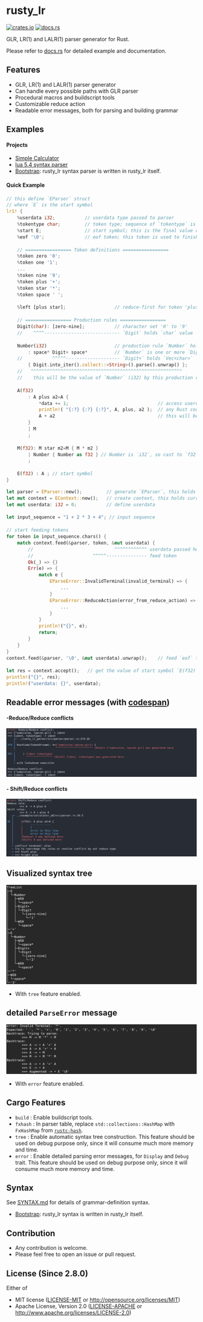 # rusty_lr
[![crates.io](https://img.shields.io/crates/v/rusty_lr.svg)](https://crates.io/crates/rusty_lr)
[![docs.rs](https://docs.rs/rusty_lr/badge.svg)](https://docs.rs/rusty_lr)

GLR, LR(1) and LALR(1) parser generator for Rust.

Please refer to [docs.rs](https://docs.rs/rusty_lr) for detailed example and documentation.

## Features
 - GLR, LR(1) and LALR(1) parser generator
 - Can handle every possible paths with GLR parser
 - Procedural macros and buildscript tools
 - Customizable reduce action
 - Readable error messages, both for parsing and building grammar

## Examples
#### Projects
 - [Simple Calculator](examples/calculator_u8/src/parser.rs)
 - [lua 5.4 syntax parser](https://github.com/ehwan/lua_rust/blob/main/parser/src/parser.rs)
 - [Bootstrap](rusty_lr_parser/src/parser/parser.rs): rusty_lr syntax parser is written in rusty_lr itself.

#### Quick Example
```rust
// this define `EParser` struct
// where `E` is the start symbol
lr1! {
    %userdata i32;           // userdata type passed to parser
    %tokentype char;         // token type; sequence of `tokentype` is fed to parser
    %start E;                // start symbol; this is the final value of parser
    %eof '\0';               // eof token; this token is used to finish parsing

    // ================= Token definitions =================
    %token zero '0';
    %token one '1';
    ...
    %token nine '9';
    %token plus '+';
    %token star '*';
    %token space ' ';

    %left [plus star];                  // reduce-first for token 'plus', 'star'

    // ================= Production rules =================
    Digit(char): [zero-nine];           // character set '0' to '9'
    //    ^^^^---------------------------- `Digit` holds `char` value

    Number(i32)                         // production rule `Number` holds `i32` value
        : space* Digit+ space*          // `Number` is one or more `Digit` surrounded by zero or more spaces
    //           ^^^^^-------------------- `Digit+` holds `Vec<char>`
        { Digit.into_iter().collect::<String>().parse().unwrap() };
    //   ^^^^^^^^^^^^^^^^^^^^^^^^^^^^^^^^^^^^^^^^^^^^^^^^^^^^^^^^
    //    this will be the value of `Number` (i32) by this production rule

    A(f32)
        : A plus a2=A {
            *data += 1;                                 // access userdata by `data`
            println!( "{:?} {:?} {:?}", A, plus, a2 );  // any Rust code can be written here
            A + a2                                      // this will be the value of `A` (f32) by this production rule
        }
        | M
        ;

    M(f32): M star m2=M { M * m2 }
        | Number { Number as f32 } // Number is `i32`, so cast to `f32`
        ;

    E(f32) : A ; // start symbol
}
```
```rust
let parser = EParser::new();         // generate `EParser`, this holds the parser table
let mut context = EContext::new();   // create context, this holds current state of parser
let mut userdata: i32 = 0;           // define userdata

let input_sequence = "1 + 2 * 3 + 4"; // input sequence

// start feeding tokens
for token in input_sequence.chars() {
    match context.feed(&parser, token, &mut userdata) {
        //                              ^^^^^^^^^^^^ userdata passed here as `&mut i32`
        //                      ^^^^^--------------- feed token
        Ok(_) => {}
        Err(e) => {
            match e {
                EParseError::InvalidTerminal(invalid_terminal) => {
                    ...
                }
                EParseError::ReduceAction(error_from_reduce_action) => {
                    ...
                }
            }
            println!("{}", e);
            return;
        }
    }
}
context.feed(&parser, '\0', &mut userdata).unwrap();    // feed `eof` token

let res = context.accept();   // get the value of start symbol `E(f32)`
println!("{}", res);
println!("userdata: {}", userdata);
```

## Readable error messages (with [codespan](https://github.com/brendanzab/codespan))
#### -Reduce/Reduce conflicts
![images/error1.png](images/error1.png)
#### - Shift/Reduce conflicts
![images/error2.png](images/error2.png)

## Visualized syntax tree
![images/tree.png](images/tree.png)
 - With `tree` feature enabled.

## detailed `ParseError` message
![images/parse_error.png](images/parse_error.png)
 - With `error` feature enabled.

## Cargo Features
 - `build` : Enable buildscript tools.
 - `fxhash` : In parser table, replace `std::collections::HashMap` with `FxHashMap` from [`rustc-hash`](https://github.com/rust-lang/rustc-hash).
 - `tree` : Enable automatic syntax tree construction.
    This feature should be used on debug purpose only, since it will consume much more memory and time.
 - `error` : Enable detailed parsing error messages, for `Display` and `Debug` trait.
    This feature should be used on debug purpose only, since it will consume much more memory and time.

## Syntax
See [SYNTAX.md](SYNTAX.md) for details of grammar-definition syntax.

 - [Bootstrap](rusty_lr_parser/src/parser/parser.rs): rusty_lr syntax is written in rusty_lr itself.


## Contribution
 - Any contribution is welcome.
 - Please feel free to open an issue or pull request.

## License (Since 2.8.0)
Either of
 - MIT license ([LICENSE-MIT](LICENSE-MIT) or http://opensource.org/licenses/MIT)
 - Apache License, Version 2.0 ([LICENSE-APACHE](LICENSE-APACHE) or http://www.apache.org/licenses/LICENSE-2.0)
